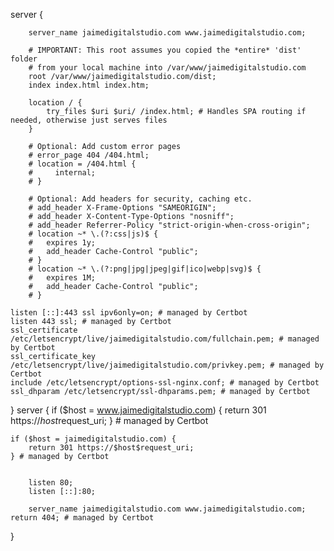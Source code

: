   server {

        server_name jaimedigitalstudio.com www.jaimedigitalstudio.com;

        # IMPORTANT: This root assumes you copied the *entire* 'dist' folder
        # from your local machine into /var/www/jaimedigitalstudio.com
        root /var/www/jaimedigitalstudio.com/dist;
        index index.html index.htm;

        location / {
            try_files $uri $uri/ /index.html; # Handles SPA routing if needed, otherwise just serves files
        }

        # Optional: Add custom error pages
        # error_page 404 /404.html;
        # location = /404.html {
        #     internal;
        # }

        # Optional: Add headers for security, caching etc.
        # add_header X-Frame-Options "SAMEORIGIN";
        # add_header X-Content-Type-Options "nosniff";
        # add_header Referrer-Policy "strict-origin-when-cross-origin";
        # location ~* \.(?:css|js)$ {
        #   expires 1y;
        #   add_header Cache-Control "public";
        # }
        # location ~* \.(?:png|jpg|jpeg|gif|ico|webp|svg)$ {
        #   expires 1M;
        #   add_header Cache-Control "public";
        # }

    listen [::]:443 ssl ipv6only=on; # managed by Certbot
    listen 443 ssl; # managed by Certbot
    ssl_certificate /etc/letsencrypt/live/jaimedigitalstudio.com/fullchain.pem; # managed by Certbot
    ssl_certificate_key /etc/letsencrypt/live/jaimedigitalstudio.com/privkey.pem; # managed by Certbot
    include /etc/letsencrypt/options-ssl-nginx.conf; # managed by Certbot
    ssl_dhparam /etc/letsencrypt/ssl-dhparams.pem; # managed by Certbot


}
  server {
    if ($host = www.jaimedigitalstudio.com) {
        return 301 https://$host$request_uri;
    } # managed by Certbot


    if ($host = jaimedigitalstudio.com) {
        return 301 https://$host$request_uri;
    } # managed by Certbot


        listen 80;
        listen [::]:80;

        server_name jaimedigitalstudio.com www.jaimedigitalstudio.com;
    return 404; # managed by Certbot




}

